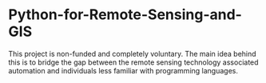 # Python-for-Remote-Sensing-and-GIS
This project is non-funded and completely voluntary. The main idea behind this is to bridge the gap between the remote sensing technology associated automation and individuals less familiar with programming languages.
